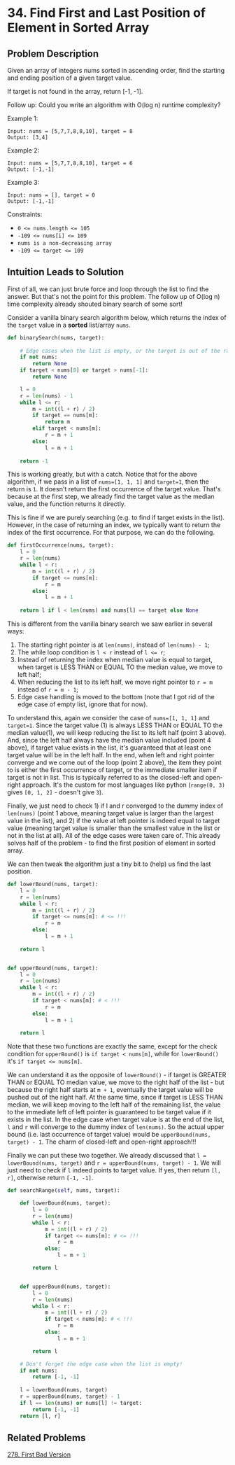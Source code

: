 # 34. Find First and Last Position of Element in Sorted Array

## Problem Description

Given an array of integers nums sorted in ascending order, find the starting and ending position of a given target value.

If target is not found in the array, return [-1, -1].

Follow up: Could you write an algorithm with O(log n) runtime complexity?

Example 1:

```
Input: nums = [5,7,7,8,8,10], target = 8
Output: [3,4]
```

Example 2:

```
Input: nums = [5,7,7,8,8,10], target = 6
Output: [-1,-1]
```

Example 3:

```
Input: nums = [], target = 0
Output: [-1,-1]
```

Constraints:

* `0 <= nums.length <= 105`
* `-109 <= nums[i] <= 109`
* `nums is a non-decreasing array`
* `-109 <= target <= 109`

## Intuition Leads to Solution

First of all, we can just brute force and loop through the list to find the answer. But that's not the point for this problem. The follow up of O(log n) time complexity already shouted binary search of some sort!

Consider a vanilla binary search algorithm below, which returns the index of the `target` value in a **sorted** list/array `nums`. 

```python
def binarySearch(nums, target):
    
    # Edge cases when the list is empty, or the target is out of the range
    if not nums:
        return None
    if target < nums[0] or target > nums[-1]:
        return None

    l = 0
    r = len(nums) - 1
    while l <= r:
        m = int((l + r) / 2)
        if target == nums[m]:
            return m
        elif target < nums[m]:
            r = m + 1
        else:
            l = m + 1
    
    return -1
```

This is working greatly, but with a catch. Notice that for the above algorithm, if we pass in a list of `nums=[1, 1, 1]` and `target=1`, then the return is `1`. It doesn't return the first occurrence of the target value. That's because at the first step, we already find the target value as the median value, and the function returns it directly.

This is fine if we are purely searching (e.g. to find if target exists in the list). However, in the case of returning an index, we typically want to return the index of the first occurrence. For that purpose, we can do the following.

```python
def firstOccurrence(nums, target):
    l = 0
    r = len(nums)
    while l < r:
        m = int((l + r) / 2)
        if target <= nums[m]:
            r = m
        else:
            l = m + 1
    
    return l if l < len(nums) and nums[l] == target else None
```

This is different from the vanilla binary search we saw earlier in several ways:

1. The starting right pointer is at `len(nums)`, instead of `len(nums) - 1`;
2. The while loop condition is `l < r` instead of `l <= r`;
3. Instead of returning the index when median value is equal to target, when target is LESS THAN or EQUAL TO the median value, we move to left half;
4. When reducing the list to its left half, we move right pointer to `r = m` instead of `r = m - 1`;
5. Edge case handling is moved to the bottom (note that I got rid of the edge case of empty list, ignore that for now).

To understand this, again we consider the case of `nums=[1, 1, 1]` and `target=1`. Since the target value (1) is always LESS THAN or EQUAL TO the median value(1), we will keep reducing the list to its left half (point 3 above). And, since the left half always have the median value included (point 4 above), if target value exists in the list, it's guaranteed that at least one target value will be in the left half. In the end, when left and right pointer converge and we come out of the loop (point 2 above), the item they point to is either the first occurrence of target, or the immediate smaller item if target is not in list. This is typically referred to as the closed-left and open-right approach. It's the custom for most languages like python (`range(0, 3)` gives `[0, 1, 2]` - doesn't give `3`). 

Finally, we just need to check 1) if l and r converged to the dummy index of `len(nums)` (point 1 above, meaning target value is larger than the largest value in the list), and 2) if the value at left pointer is indeed equal to target value (meaning target value is smaller than the smallest value in the list or not in the list at all). All of the edge cases were taken care of. This already solves half of the problem - to find the first position of element in sorted array.

We can then tweak the algorithm just a tiny bit to (help) us find the last position.

```python
def lowerBound(nums, target):
    l = 0
    r = len(nums)
    while l < r:
        m = int((l + r) / 2)
        if target <= nums[m]: # <= !!!
            r = m
        else:
            l = m + 1
    
    return l


def upperBound(nums, target):
    l = 0
    r = len(nums)
    while l < r:
        m = int((l + r) / 2)
        if target < nums[m]: # < !!!
            r = m
        else:
            l = m + 1
    
    return l
```

Note that these two functions are exactly the same, except for the check condition for `upperBound()` is `if target < nums[m]`, while for `lowerBound()` it's `if target <= nums[m]`. 

We can understand it as the opposite of `lowerBound()` - if target is GREATER THAN or EQUAL TO median value, we move to the right half of the list - but because the right half starts at `m + 1`, eventually the target value will be pushed out of the right half. At the same time, since if target is LESS THAN median, we will keep moving to the left half of the remaining list, the value to the immediate left of left pointer is guaranteed to be target value if it exists in the list. In the edge case when target value is at the end of the list, `l` and `r` will converge to the dummy index of `len(nums)`. So the actual upper bound (i.e. last occurrence of target value) would be `upperBound(nums, target) - 1`. The charm of closed-left and open-right approach!!!

Finally we can put these two together. We already discussed that `l = lowerBound(nums, target)` and `r = upperBound(nums, target) - 1`. We will just need to check if `l` indeed points to target value. If yes, then return `[l, r]`, otherwise return `[-1, -1]`.

```python
def searchRange(self, nums, target):

    def lowerBound(nums, target):
        l = 0
        r = len(nums)
        while l < r:
            m = int((l + r) / 2)
            if target <= nums[m]: # <= !!!
                r = m
            else:
                l = m + 1

        return l


    def upperBound(nums, target):
        l = 0
        r = len(nums)
        while l < r:
            m = int((l + r) / 2)
            if target < nums[m]: # < !!!
                r = m
            else:
                l = m + 1

        return l

    # Don't forget the edge case when the list is empty!
    if not nums:
        return [-1, -1]
        
    l = lowerBound(nums, target)
    r = upperBound(nums, target) - 1
    if l == len(nums) or nums[l] != target:
        return [-1, -1]
    return [l, r]
```

## Related Problems

[278. First Bad Version](https://leetcode.com/problems/first-bad-version/submissions/)
